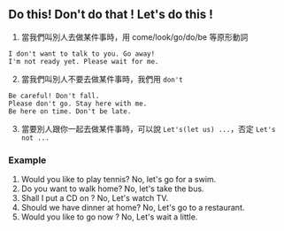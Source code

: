 ## Do this! Don't do that ! Let's do this !

1. 當我們叫別人去做某件事時，用 come/look/go/do/be 等原形動詞

```
I don't want to talk to you. Go away!
I'm not ready yet. Please wait for me.
```

2. 當我們叫別人不要去做某件事時，我們用 `don't`

```
Be careful! Don't fall.
Please don't go. Stay here with me.
Be here on time. Don't be late.
```

3. 當要別人跟你一起去做某件事時，可以說 `Let's(let us) ...`，否定 `Let's not ...`


### Example

1. Would you like to play tennis? No, let's go for a swim.
2. Do you want to walk home? No, let's take the bus.
3. Shall I put a CD on ? No, Let's watch TV.
4. Should we have dinner at home? No, Let's go to a restaurant.
5. Would you like to go now ? No, Let's wait a little.

